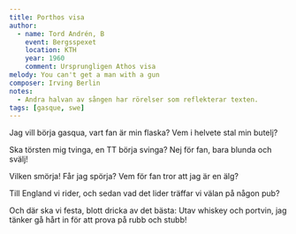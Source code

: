 ```yaml
---
title: Porthos visa
author:
  - name: Tord Andrén, B
    event: Bergsspexet
    location: KTH
    year: 1960
    comment: Ursprungligen Athos visa
melody: You can't get a man with a gun
composer: Irving Berlin
notes:
  - Andra halvan av sången har rörelser som reflekterar texten.
tags: [gasque, swe]
---
```


Jag vill börja gasqua,
vart fan är min flaska?
Vem i helvete stal min butelj?

Ska törsten mig tvinga,
en TT börja svinga?
Nej för fan, bara blunda och svälj!

Vilken smörja! Får jag spörja?
Vem för fan tror att jag är en älg?

Till England vi rider,
och sedan vad det lider
träffar vi välan på någon pub?

Och där ska vi festa,
blott dricka av det bästa:
Utav whiskey och portvin,
jag tänker gå hårt in
för att prova på rubb och stubb!
